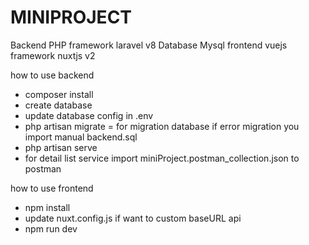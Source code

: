 # MINIPROJECT

Backend PHP framework laravel v8
Database Mysql
frontend vuejs framework nuxtjs v2

how to use backend

- composer install
- create database 
- update database config in .env
- php artisan migrate = for migration database if error migration you import manual backend.sql
- php artisan serve
- for detail list service import miniProject.postman_collection.json to postman

how to use frontend

- npm install
- update nuxt.config.js if want to custom baseURL api 
- npm run dev





